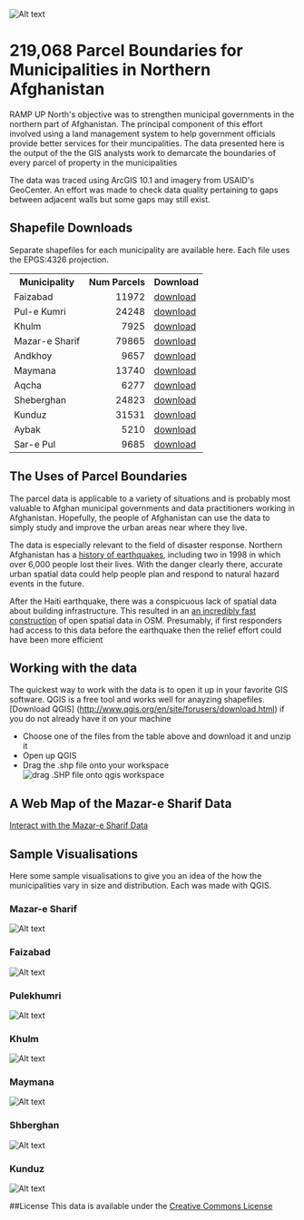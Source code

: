 
![Alt text](Mazar_image_2.png)
# 219,068 Parcel Boundaries for Municipalities in Northern Afghanistan

RAMP UP North's objective was to strengthen municipal governments in the northern part of Afghanistan.
The principal component of this effort involved using a land management system to help government officials  provide better services for their muncipalities.
The data presented here is the output of the the GIS analysts work to demarcate the boundaries of every parcel of property in the municipalities

The data was traced using ArcGIS 10.1 and imagery from USAID's GeoCenter. An effort was made to check data quality pertaining to gaps between adjacent walls but some gaps may still exist.  

## Shapefile Downloads 
Separate shapefiles for each municipality are available here. Each file uses the EPGS:4326 projection.

<table>
	<tr><th>Municipality</th>	<th align='right'>Num Parcels</th>  <th align='right'>Download</th> </tr>
    <tr>
        <td>Faizabad</td> 		<td align='right'>11972</td> <td>
        <a href='/municipal_parcels_export/Badakshan'>download</a></td>
    </tr>
    <tr>
        <td>Pul-e Kumri</td> 	<td align='right'>24248</td> <td><a 	href='/municipal_parcels_export/Baghlan'>download</a></td>
    </tr>
    <tr>
        <td>Khulm</td> 			<td align='right'>7925</td> <td><a 	href='/municipal_parcels_export/Balkh'>download</a></td>
    </tr>
    <tr>
        <td>Mazar-e Sharif</td>	<td align='right'>79865</td> <td><a 	href='/municipal_parcels_export/Balkh'>download</a></td>
    </tr>
    <tr>
        <td>Andkhoy</td> 		<td align='right'>9657</td> <td><a 	href='#'>download</a></td>
    </tr>
    <tr>
        <td>Maymana</td> 		<td align='right'>13740</td> <td><a 	href='#'>download</a></td>
    </tr>
    <tr>
        <td>Aqcha</td> 			<td align='right'>6277</td> <td><a 	href='#'>download</a></td>
    </tr>
    <tr>
        <td>Sheberghan</td> 	<td align='right'>24823</td> <td><a 	href='#'>download</a></td>
    </tr>
    <tr>
        <td>Kunduz</td> 		<td align='right'>31531</td> <td><a 	href='#'>download</a></td>
    </tr>
    <tr>
        <td>Aybak</td> 			<td align='right'>5210</td> <td><a 	href='#'>download</a></td>
    </tr>
    <tr>
        <td>Sar-e Pul</td> 		<td align='right'>9685</td> <td><a 	href='#'>download</a></td>
    </tr>
</table>

 

## The Uses of Parcel Boundaries
The parcel data is applicable to a variety of situations and is probably most valuable to Afghan municipal governments and data practitioners working in Afghanistan. Hopefully, the people of Afghanistan can use the data to simply study and improve the urban areas near where they live.

The data is especially relevant to the field of disaster response. Northern Afghanistan has a [history of earthquakes](http://earthquake.usgs.gov/earthquakes/world/historical_country.php#afghanistan), including two in 1998 in which over 6,000 people lost their lives. With the danger clearly there, accurate urban spatial data could help people plan and respond to natural hazard events in the future.   

After the Haiti earthquake, there was a conspicuous lack of spatial data about building infrastructure. This resulted in an [an incredibly fast construction](http://vimeo.com/9182869) of open spatial data in OSM. Presumably, if first responders had access to this data before the earthquake then the relief effort could have been more efficient

## Working with the data
The quickest way to work with the data is to open it up in your favorite GIS software. QGIS is a free tool and works well for anayzing shapefiles. [Download QGIS] (http://www.qgis.org/en/site/forusers/download.html) if you do not already have it on your machine

* Choose one of the files from the table above and download it and unzip it
* Open up QGIS
* Drag the .shp file onto your workspace
![drag .SHP file onto qgis workspace](dragqgis.png)


## A Web Map of the Mazar-e Sharif Data
[Interact with the Mazar-e Sharif Data](http://deriggi.github.io/RUNorthArcPy/mazar/mazar.html)


## Sample Visualisations
Here some sample visualisations to give you an idea of the how the municipalities vary in size and distribution. Each was made with QGIS.

### Mazar-e Sharif
![Alt text](mazar_parcels.png)

### Faizabad
![Alt text](faizabad_parcels.png)

### Pulekhumri 
![Alt text](pulekhumri_parcels.png)

### Khulm
![Alt text](khulm_parcels.png)

### Maymana
![Alt text](maymana_parcels.png)

### Shberghan
![Alt text](shberghan_parcels.png)

### Kunduz
![Alt text](kunduz_parcels.png)

##License
This data is available under the [Creative Commons License](http://creativecommons.org/licenses/by-nc/3.0/)



